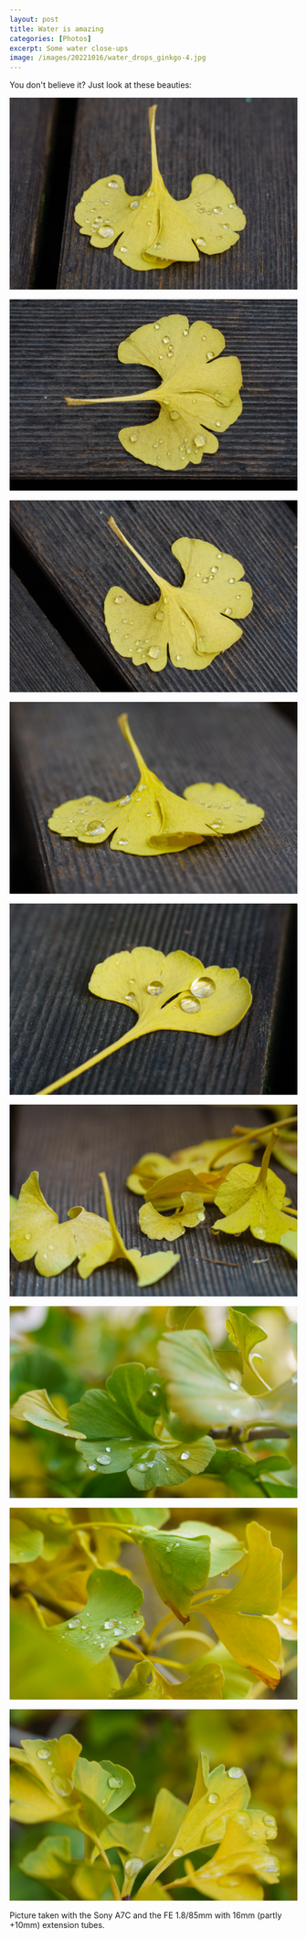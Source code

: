 ```yaml
---
layout: post
title: Water is amazing
categories: [Photos]
excerpt: Some water close-ups
image: /images/20221016/water_drops_ginkgo-4.jpg
---
```


You don't believe it?
Just look at these beauties:

![Water drops Ginkgo - close-up](../images/20221016/water_drops_ginkgo-1.jpg)

![Water drops Ginkgo - close-up](../images/20221016/water_drops_ginkgo-2.jpg)

![Water drops Ginkgo - close-up](../images/20221016/water_drops_ginkgo-3.jpg)

![Water drops Ginkgo - close-up](../images/20221016/water_drops_ginkgo-4.jpg)

![Water drops Ginkgo - close-up](../images/20221016/water_drops_ginkgo-5.jpg)

![Water drops Ginkgo - close-up](../images/20221016/water_drops_ginkgo-6.jpg)

![Water drops Ginkgo - close-up](../images/20221016/water_drops_ginkgo-7.jpg)

![Water drops Ginkgo - close-up](../images/20221016/water_drops_ginkgo-8.jpg)

![Water drops Ginkgo - close-up](../images/20221016/water_drops_ginkgo-9.jpg)


Picture taken with the Sony A7C and the FE 1.8/85mm with 16mm (partly +10mm) extension tubes.
